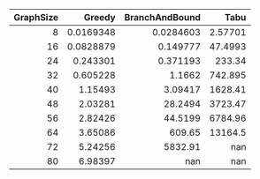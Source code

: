 |   GraphSize |    Greedy |   BranchAndBound |        Tabu |
|------------:|----------:|-----------------:|------------:|
|           8 | 0.0169348 |        0.0284603 |     2.57701 |
|          16 | 0.0828879 |        0.149777  |    47.4993  |
|          24 | 0.243301  |        0.371193  |   233.34    |
|          32 | 0.605228  |        1.1662    |   742.895   |
|          40 | 1.15493   |        3.09417   |  1628.41    |
|          48 | 2.03281   |       28.2494    |  3723.47    |
|          56 | 2.82426   |       44.5199    |  6784.96    |
|          64 | 3.65086   |      609.65      | 13164.5     |
|          72 | 5.24256   |     5832.91      |   nan       |
|          80 | 6.98397   |      nan         |   nan       |
